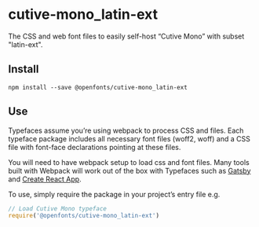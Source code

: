 
# cutive-mono_latin-ext

The CSS and web font files to easily self-host “Cutive Mono” with subset "latin-ext".

## Install

`npm install --save @openfonts/cutive-mono_latin-ext`

## Use

Typefaces assume you’re using webpack to process CSS and files. Each typeface
package includes all necessary font files (woff2, woff) and a CSS file with
font-face declarations pointing at these files.

You will need to have webpack setup to load css and font files. Many tools built
with Webpack will work out of the box with Typefaces such as [Gatsby](https://github.com/gatsbyjs/gatsby)
and [Create React App](https://github.com/facebookincubator/create-react-app).

To use, simply require the package in your project’s entry file e.g.

```javascript
// Load Cutive Mono typeface
require('@openfonts/cutive-mono_latin-ext')
```

